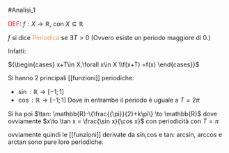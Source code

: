 #Analisi_1 

<font color="#ff0000">DEF</font>:
$f:X\to\mathbb{R}$, con $X \subseteq \mathbb{R}$

$f$ si dice <font color="#f79646">Periodica</font> se $\exists T>0$ (Ovvero esiste un periodo maggiore di 0.)

Infatti:

${\begin{cases} x+T\in X,\forall x\in X \\f(x+T) =f(x) \end{cases}}$

Si hanno 2 principali [[funzioni]] periodiche:
- $\sin:\mathbb{R}\to[-1;1]$
- $\cos:\mathbb{R}\to[-1;1]$
Dove in entrambe il periodo è uguale a $T=2\pi$

Si ha poi $\tan: \mathbb{R}-\{\frac{{\pi}}{2}+k\pi\} \to \mathbb{R}$
dove ovviamente $x\to \tan x = \frac{\sin x}{\cos x}$
con periodicità con $T = \pi$

ovviamente quindi le [[funzioni]] derivate  da sin,cos e tan:
arcsin, arccos e arctan sono pure loro periodiche.